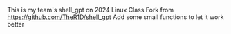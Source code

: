 This is my team's shell_gpt on 2024 Linux Class
Fork from https://github.com/TheR1D/shell_gpt
Add some small functions to let it work better
